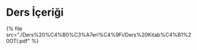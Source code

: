 # Ders İçeriği

<!--Index-->

{% file src="./Ders%20%C4%B0%C3%A7eri%C4%9Fi/Ders%20Kitab%C4%B1%20OTI.pdf" %}

<!--Index-->
